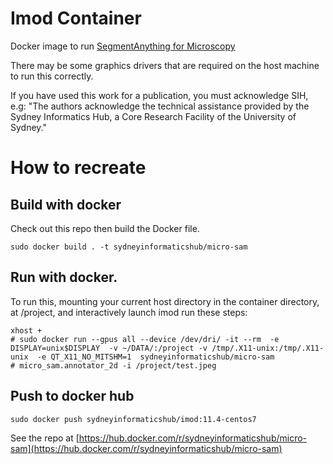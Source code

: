 # Imod Container

Docker image to run [SegmentAnything for Microscopy](https://github.com/computational-cell-analytics/micro-sam)

There may be some graphics drivers that are required on the host machine to run this correctly.

If you have used this work for a publication, you must acknowledge SIH, e.g: "The authors acknowledge the technical assistance provided by the Sydney Informatics Hub, a Core Research Facility of the University of Sydney."


# How to recreate

## Build with docker
Check out this repo then build the Docker file.
```
sudo docker build . -t sydneyinformaticshub/micro-sam
```

## Run with docker.
To run this, mounting your current host directory in the container directory, at /project, and interactively launch imod run these steps:
```
xhost +
# sudo docker run --gpus all --device /dev/dri/ -it --rm  -e DISPLAY=unix$DISPLAY  -v ~/DATA/:/project -v /tmp/.X11-unix:/tmp/.X11-unix  -e QT_X11_NO_MITSHM=1  sydneyinformaticshub/micro-sam
# micro_sam.annotator_2d -i /project/test.jpeg
```

## Push to docker hub
```
sudo docker push sydneyinformaticshub/imod:11.4-centos7
```

See the repo at [https://hub.docker.com/r/sydneyinformaticshub/micro-sam](https://hub.docker.com/r/sydneyinformaticshub/micro-sam)



